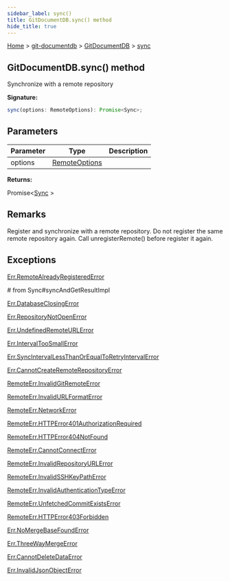 ```yaml
---
sidebar_label: sync()
title: GitDocumentDB.sync() method
hide_title: true
---
```


[Home](./index.md) &gt; [git-documentdb](./git-documentdb.md) &gt; [GitDocumentDB](./git-documentdb.gitdocumentdb.md) &gt; [sync](./git-documentdb.gitdocumentdb.sync.md)

## GitDocumentDB.sync() method

Synchronize with a remote repository

<b>Signature:</b>

```typescript
sync(options: RemoteOptions): Promise<Sync>;
```

## Parameters

|  Parameter | Type | Description |
|  --- | --- | --- |
|  options | [RemoteOptions](./git-documentdb.remoteoptions.md) |  |

<b>Returns:</b>

Promise&lt;[Sync](./git-documentdb.sync.md) &gt;

## Remarks

Register and synchronize with a remote repository. Do not register the same remote repository again. Call unregisterRemote() before register it again.

## Exceptions

[Err.RemoteAlreadyRegisteredError](./git-documentdb.err.remotealreadyregisterederror.md)

\# from Sync\#syncAndGetResultImpl

[Err.DatabaseClosingError](./git-documentdb.err.databaseclosingerror.md)

[Err.RepositoryNotOpenError](./git-documentdb.err.repositorynotopenerror.md)

[Err.UndefinedRemoteURLError](./git-documentdb.err.undefinedremoteurlerror.md)

[Err.IntervalTooSmallError](./git-documentdb.err.intervaltoosmallerror.md)

[Err.SyncIntervalLessThanOrEqualToRetryIntervalError](./git-documentdb.err.syncintervallessthanorequaltoretryintervalerror.md)

[Err.CannotCreateRemoteRepositoryError](./git-documentdb.err.cannotcreateremoterepositoryerror.md)

[RemoteErr.InvalidGitRemoteError](./git-documentdb.remoteerr.invalidgitremoteerror.md)

[RemoteErr.InvalidURLFormatError](./git-documentdb.remoteerr.invalidurlformaterror.md)

[RemoteErr.NetworkError](./git-documentdb.remoteerr.networkerror.md)

[RemoteErr.HTTPError401AuthorizationRequired](./git-documentdb.remoteerr.httperror401authorizationrequired.md)

[RemoteErr.HTTPError404NotFound](./git-documentdb.remoteerr.httperror404notfound.md)

[RemoteErr.CannotConnectError](./git-documentdb.remoteerr.cannotconnecterror.md)


[RemoteErr.InvalidRepositoryURLError](./git-documentdb.remoteerr.invalidrepositoryurlerror.md)

[RemoteErr.InvalidSSHKeyPathError](./git-documentdb.remoteerr.invalidsshkeypatherror.md)

[RemoteErr.InvalidAuthenticationTypeError](./git-documentdb.remoteerr.invalidauthenticationtypeerror.md)

[RemoteErr.UnfetchedCommitExistsError](./git-documentdb.remoteerr.unfetchedcommitexistserror.md)

[RemoteErr.HTTPError403Forbidden](./git-documentdb.remoteerr.httperror403forbidden.md)

[Err.NoMergeBaseFoundError](./git-documentdb.err.nomergebasefounderror.md)

[Err.ThreeWayMergeError](./git-documentdb.err.threewaymergeerror.md)

[Err.CannotDeleteDataError](./git-documentdb.err.cannotdeletedataerror.md)

[Err.InvalidJsonObjectError](./git-documentdb.err.invalidjsonobjecterror.md)

